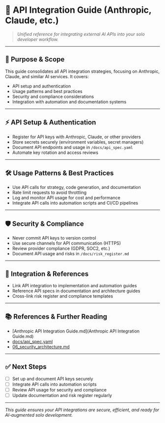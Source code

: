 # 🔗 API Integration Guide (Anthropic, Claude, etc.)

> _Unified reference for integrating external AI APIs into your solo developer workflow._

---

## 🎯 Purpose & Scope
This guide consolidates all API integration strategies, focusing on Anthropic, Claude, and similar AI services. It covers:
- API setup and authentication
- Usage patterns and best practices
- Security and compliance considerations
- Integration with automation and documentation systems

---

## ⚡ API Setup & Authentication
- Register for API keys with Anthropic, Claude, or other providers
- Store secrets securely (environment variables, secret managers)
- Document API endpoints and usage in `/docs/api_spec.yaml`
- Automate key rotation and access reviews

---

## 🛠️ Usage Patterns & Best Practices
- Use API calls for strategy, code generation, and documentation
- Rate limit requests to avoid throttling
- Log and monitor API usage for cost and performance
- Integrate API calls into automation scripts and CI/CD pipelines

---

## 🛡️ Security & Compliance
- Never commit API keys to version control
- Use secure channels for API communication (HTTPS)
- Review provider compliance (GDPR, SOC2, etc.)
- Document API usage and risks in `/docs/risk_register.md`

---

## 🔗 Integration & References
- Link API integration to implementation and automation guides
- Reference API specs in documentation and architecture guides
- Cross-link risk register and compliance templates

---

## 📚 References & Further Reading
- [Anthropic API Integration Guide.md](Anthropic API Integration Guide.md)
- [docs/api_spec.yaml](docs/api_spec.yaml)
- [06_security_architecture.md](06_security_architecture.md)

---

## ✅ Next Steps
- [ ] Set up and document API keys securely
- [ ] Integrate API calls into automation scripts
- [ ] Review API usage for security and compliance
- [ ] Update documentation and risk register regularly

---

*This guide ensures your API integrations are secure, efficient, and ready for AI-augmented solo development.*
